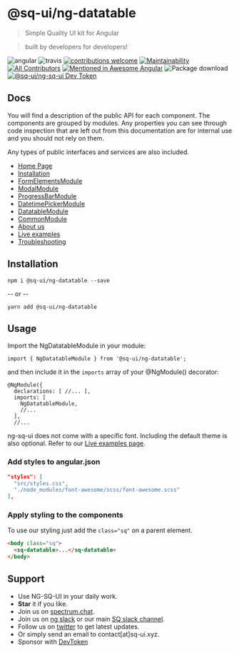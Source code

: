 # @sq-ui/ng-datatable

> Simple Quality UI kit for Angular

> built by developers for developers!

![angular](https://badge.fury.io/js/angular.svg)
![travis](https://travis-ci.com/SQ-UI/ng-sq-ui.svg?branch=master)
[![contributions welcome](https://img.shields.io/badge/issues-welcome-brightgreen.svg?style=flat)](https://github.com/SQ-UI/ng-sq-ui/issues)
[![Maintainability](https://api.codeclimate.com/v1/badges/d53c1670c301071be452/maintainability)](https://codeclimate.com/github/SQ-UI/ng-sq-ui/maintainability)
[![All Contributors](https://img.shields.io/badge/all_contributors-2-orange.svg?style=flat-square)](#contributors)
[![Mentioned in Awesome Angular](https://awesome.re/mentioned-badge.svg)](https://github.com/gdi2290/awesome-angular)
![Package download](https://img.shields.io/npm/dm/@sq-ui/ng-sq-ui.svg?logo=ng-sq-ui)
[![@sq-ui/ng-sq-ui Dev Token](https://badge.devtoken.rocks/@sq-ui/ng-sq-ui)](https://devtoken.rocks/package/@sq-ui/ng-sq-ui)

## Docs

You will find a description of the public API for each component.
The components are grouped by modules. Any properties you can see through code inspection that are left out from this documentation are for internal use and you should not rely on them.

Any types of public interfaces and services are also included.

- [Home Page](http://bit.ly/ng-sq-ui-docs-home)
- [Installation](http://bit.ly/ng-sq-ui-docs-installation)
- [FormElementsModule](http://bit.ly/ng-sq-ui-docs-form-elements)
- [ModalModule](http://bit.ly/ng-sq-ui-docs-modal)
- [ProgressBarModule](http://bit.ly/ng-sq-ui-docs-progressbar)
- [DatetimePickerModule](http://bit.ly/ng-sq-ui-docs-datetime-picker)
- [DatatableModule](http://bit.ly/ng-sq-ui-docs-datatable)
- [CommonModule](http://bit.ly/ng-sq-ui-docs-common)
- [About us](http://bit.ly/ng-sq-ui-docs-about-us)
- [Live examples](http://bit.ly/ng-sq-ui-docs-live-examples)
- [Troubleshooting](http://bit.ly/ng-sq-ui-docs-troubleshooting)

## Installation

```
npm i @sq-ui/ng-datatable --save
```

-- or --

```
yarn add @sq-ui/ng-datatable
```

## Usage

Import the NgDatatableModule in your module:

```
import { NgDatatableModule } from '@sq-ui/ng-datatable';
```

and then include it in the `imports` array of your @NgModule() decorator:

```
@NgModule({
  declarations: [ //... ],
  imports: [
    NgDatatableModule,
    //...
  ],
  //...
```

ng-sq-ui does not come with a specific font. Including the default theme is also optional. Refer to our [Live examples page](http://bit.ly/ng-sq-ui-docs-live-examples).

### Add styles to angular.json

```json
"styles": [
  "src/styles.css",
  "./node_modules/font-awesome/scss/font-awesome.scss"
],
```

### Apply styling to the components

To use our styling just add the `class="sq"` on a parent element.

```html
<body class="sq">
  <sq-datatable>...</sq-datatable>
</body>
```

## Support

- Use NG-SQ-UI in your daily work.
- **Star** it if you like.
- Join us on <a href="https://spectrum.chat/sq-ui">spectrum.chat</a>.
- Join us on <a href="http://bit.ly/ng-sq-ui-slack">ng slack</a> or our main <a href="http://bit.ly/ng-sq-slack">SQ slack channel</a>.
- Follow us on [twitter](https://twitter.com/sq_ui_kit) to get latest updates.
- Or simply send an email to contact[at]sq-ui.xyz.
- Sponsor with [DevToken](https://devtoken.rocks/package/@sq-ui/ng-sq-ui)
